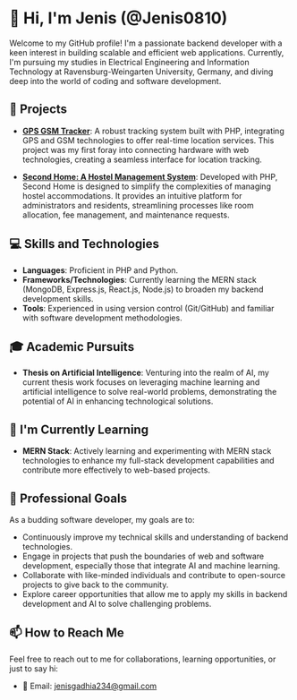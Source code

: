 # 👋 Hi, I'm Jenis (@Jenis0810)

Welcome to my GitHub profile! I'm a passionate backend developer with a keen interest in building scalable and efficient web applications. Currently, I'm pursuing my studies in Electrical Engineering and Information Technology at Ravensburg-Weingarten University, Germany, and diving deep into the world of coding and software development.

## 🚀 Projects

- **[GPS GSM Tracker](https://github.com/Jenis0810/GPS-GSM-tracker)**: A robust tracking system built with PHP, integrating GPS and GSM technologies to offer real-time location services. This project was my first foray into connecting hardware with web technologies, creating a seamless interface for location tracking.

- **[Second Home: A Hostel Management System](https://github.com/Jenis0810/second-Home)**: Developed with PHP, Second Home is designed to simplify the complexities of managing hostel accommodations. It provides an intuitive platform for administrators and residents, streamlining processes like room allocation, fee management, and maintenance requests.

## 💻 Skills and Technologies

- **Languages**: Proficient in PHP and Python.
- **Frameworks/Technologies**: Currently learning the MERN stack (MongoDB, Express.js, React.js, Node.js) to broaden my backend development skills.
- **Tools**: Experienced in using version control (Git/GitHub) and familiar with software development methodologies.

## 🎓 Academic Pursuits

- **Thesis on Artificial Intelligence**: Venturing into the realm of AI, my current thesis work focuses on leveraging machine learning and artificial intelligence to solve real-world problems, demonstrating the potential of AI in enhancing technological solutions.

## 🌱 I'm Currently Learning

- **MERN Stack**: Actively learning and experimenting with MERN stack technologies to enhance my full-stack development capabilities and contribute more effectively to web-based projects.

## 🎯 Professional Goals

As a budding software developer, my goals are to:
- Continuously improve my technical skills and understanding of backend technologies.
- Engage in projects that push the boundaries of web and software development, especially those that integrate AI and machine learning.
- Collaborate with like-minded individuals and contribute to open-source projects to give back to the community.
- Explore career opportunities that allow me to apply my skills in backend development and AI to solve challenging problems.

## 📫 How to Reach Me

Feel free to reach out to me for collaborations, learning opportunities, or just to say hi:
- 📧 Email: [jenisgadhia234@gmail.com](mailto:jenisgadhia234@gmail.com)

<!---
Jenis0810/Jenis0810 is a ✨ special ✨ repository because its `README.md` (this file) appears on my GitHub profile.
You can click the Preview link to take a look at your changes.
--->
